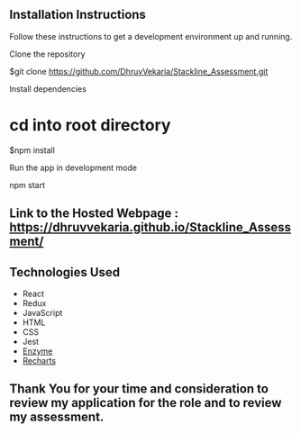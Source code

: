 ## Installation Instructions

Follow these instructions to get a development environment up and running.

Clone the repository

$git clone https://github.com/DhruvVekaria/Stackline_Assessment.git


Install dependencies

# cd into root directory
$npm install

Run the app in development mode

npm start

## Link to the Hosted Webpage : https://dhruvvekaria.github.io/Stackline_Assessment/

## Technologies Used

- React
- Redux
- JavaScript
- HTML
- CSS
- Jest
- [Enzyme](https://github.com/airbnb/enzyme)
- [Recharts](http://recharts.org/en-US/)

## Thank You for your time and consideration to review my application for the role and to review my assessment.
